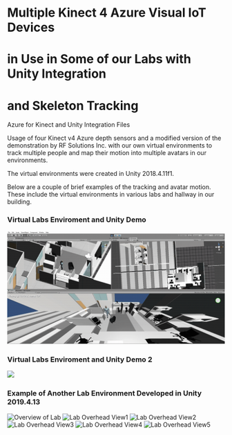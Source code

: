 # Multiple Kinect 4 Azure Visual IoT Devices
# in Use in Some of our Labs with Unity Integration
# and Skeleton Tracking

Azure for Kinect and Unity Integration Files
 
Usage of four Kinect v4 Azure depth sensors and a modified version of the demonstration
by RF Solutions Inc. with our own virtual environments to track multiple people and
map their motion into multiple avatars in our environments.

The virtual environments were created in Unity 2018.4.11f1.

Below are a couple of brief examples of the tracking and avatar motion.
These include the virtual environments in various labs and hallway in our building.

### Virtual Labs Enviroment and Unity Demo
![](walking_in_AI_Lab.gif)

### Virtual Labs Enviroment and Unity Demo 2
![](Lab_Demo2.gif)

### Example of Another Lab Environment Developed in Unity 2019.4.13
![Overview of Lab](https://user-images.githubusercontent.com/55105714/107585632-3e6c9e80-6bc4-11eb-967c-45b537ebe3f1.png)
![Lab Overhead View1](https://user-images.githubusercontent.com/55105714/107584835-cbaef380-6bc2-11eb-9ccc-995c471b49ed.png)
![Lab Overhead View2](https://user-images.githubusercontent.com/55105714/107585006-0dd83500-6bc3-11eb-82f4-fdae9e0cfbd6.png)
![Lab Overhead View3](https://user-images.githubusercontent.com/55105714/107585016-10d32580-6bc3-11eb-9b02-a12a90599736.png)
![Lab Overhead View4](https://user-images.githubusercontent.com/55105714/107585018-13ce1600-6bc3-11eb-943d-26962345fe28.png)
![Lab Overhead View5](https://user-images.githubusercontent.com/55105714/107585023-16307000-6bc3-11eb-9bfb-71d34895d163.png)

